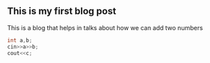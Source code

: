 ## This is my first blog post

This is a blog that helps in talks about how we can add two numbers

```C
int a,b;
cin>>a>>b;
cout<<c;
```
